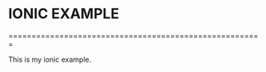 # IONIC EXAMPLE

=======================================================

This is my ionic example.
